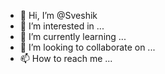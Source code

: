 - 👋 Hi, I’m @Sveshik
- 👀 I’m interested in ...
- 🌱 I’m currently learning ...
- 💞️ I’m looking to collaborate on ...
- 📫 How to reach me ...

<!---
Sveshik/Sveshik is a ✨ special ✨ repository because its `README.md` (this file) appears on your GitHub profile.
You can click the Preview link to take a look at your changes.
--->
